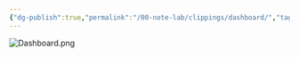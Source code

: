 ```yaml
---
{"dg-publish":true,"permalink":"/00-note-lab/clippings/dashboard/","tags":["gardenEntry"],"noteIcon":"","created":"2025-01-01T06:10:37.336+01:00","updated":"2025-01-01T06:14:21.481+01:00"}
---
```


![Dashboard.png](/img/user/06%20Toolkit/Files/Dashboard.png)